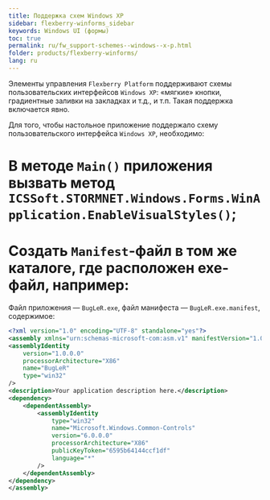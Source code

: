 ```yaml
---
title: Поддержка схем Windows XP
sidebar: flexberry-winforms_sidebar
keywords: Windows UI (формы)
toc: true
permalink: ru/fw_support-schemes--windows--x-p.html
folder: products/flexberry-winforms/
lang: ru
---
```


Элементы управления `Flexberry Platform` поддерживают схемы пользовательских интерфейсов `Windows XP`: «мягкие» кнопки, градиентные заливки на закладках и т.д., и т.п. Такая поддержка включается явно.


Для того, чтобы настольное приложение поддержало схему пользовательского интерфейса `Windows XP`, необходимо:
# В методе `Main()` приложения вызвать метод `ICSSoft.STORMNET.Windows.Forms.WinApplication.EnableVisualStyles()`;
# Создать `Manifest`-файл в том же каталоге, где расположен exe-файл, например:

Файл приложения — `BugLeR.exe`, файл манифеста — `BugLeR.exe.manifest`, содержимое:
```xml
<?xml version="1.0" encoding="UTF-8" standalone="yes"?>
<assembly xmlns="urn:schemas-microsoft-com:asm.v1" manifestVersion="1.0">
<assemblyIdentity
    version="1.0.0.0"
    processorArchitecture="X86"
    name="BugLeR"
    type="win32"
/>
<description>Your application description here.</description>
<dependency>
    <dependentAssembly>
        <assemblyIdentity
            type="win32"
            name="Microsoft.Windows.Common-Controls"
            version="6.0.0.0"
            processorArchitecture="X86"
            publicKeyToken="6595b64144ccf1df"
            language="*"
        />
    </dependentAssembly>
</dependency>
</assembly>
```